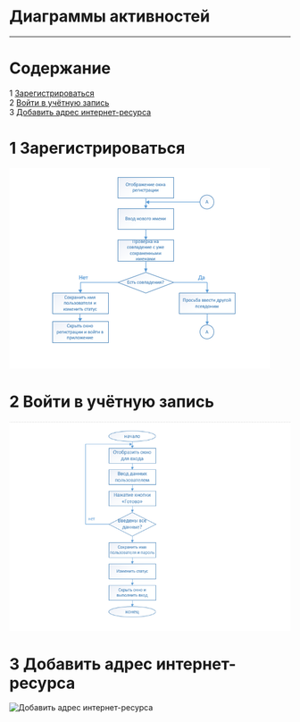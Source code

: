 # Диаграммы активностей
---

# Содержание
1 [Зарегистрироваться](#reg)  
2 [Войти в учётную запись](#login)  
3 [Добавить адрес интернет-ресурса](#add)

<a name="reg"/>

# 1 Зарегистрироваться
![Зарегистрироваться](../../../Images/System%20design/Registration(ac).png)

<a name="login"/>

# 2 Войти в учётную запись
![Войти в учётную записть](../../../Images/System%20design/login(ac).png)

<a name="add"/>

# 3 Добавить адрес интернет-ресурса
![Добавить адрес интернет-ресурса](https://github.com/EduardKaliaha/Jcrpo-version-too-/blob/main/Images/System%20design/ImagesSystem%20designAdd(activity).png)
